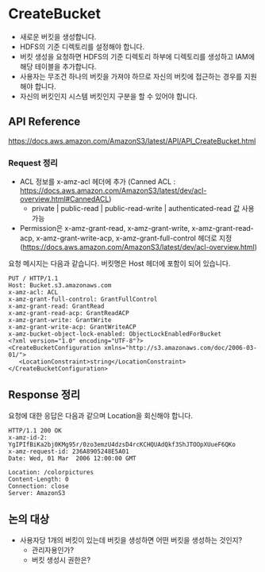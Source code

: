 # CreateBucket

* 새로운 버킷을 생성합니다.
* HDFS의 기준 디렉토리를 설정해야 합니다.
* 버킷 생성을 요청하면 HDFS의 기준 디렉토리 하부에 디렉토리를 생성하고 IAM에 해당 테이블을 추가합니다.
* 사용자는 무조건 하나의 버킷을 가져야 하므로 자신의 버킷에 접근하는 경우를 지원해야 합니다.
* 자신의 버킷인지 시스템 버킷인지 구분을 할 수 있어야 합니다.

## API Reference

https://docs.aws.amazon.com/AmazonS3/latest/API/API_CreateBucket.html

### Request 정리

* ACL 정보를 x-amz-acl 헤더에 추가 (Canned ACL : https://docs.aws.amazon.com/AmazonS3/latest/dev/acl-overview.html#CannedACL)
  * private | public-read | public-read-write | authenticated-read 값 사용 가능
* Permission은 x-amz-grant-read, x-amz-grant-write, x-amz-grant-read-acp, x-amz-grant-write-acp, x-amz-grant-full-control 헤더로 지정 (https://docs.aws.amazon.com/AmazonS3/latest/dev/acl-overview.html)

요청 메시지는 다음과 같습니다. 버킷명은 Host 헤더에 포함이 되어 있습니다.

```
PUT / HTTP/1.1
Host: Bucket.s3.amazonaws.com
x-amz-acl: ACL
x-amz-grant-full-control: GrantFullControl
x-amz-grant-read: GrantRead
x-amz-grant-read-acp: GrantReadACP
x-amz-grant-write: GrantWrite
x-amz-grant-write-acp: GrantWriteACP
x-amz-bucket-object-lock-enabled: ObjectLockEnabledForBucket
<?xml version="1.0" encoding="UTF-8"?>
<CreateBucketConfiguration xmlns="http://s3.amazonaws.com/doc/2006-03-01/">
   <LocationConstraint>string</LocationConstraint>
</CreateBucketConfiguration>
```

## Response 정리

요청에 대한 응답은 다음과 같으며 Location을 회신해야 합니다.

```
HTTP/1.1 200 OK
x-amz-id-2: YgIPIfBiKa2bj0KMg95r/0zo3emzU4dzsD4rcKCHQUAdQkf3ShJTOOpXUueF6QKo
x-amz-request-id: 236A8905248E5A01
Date: Wed, 01 Mar  2006 12:00:00 GMT

Location: /colorpictures
Content-Length: 0
Connection: close
Server: AmazonS3
```

## 논의 대상

* 사용자당 1개의 버킷이 있는데 버킷을 생성하면 어떤 버킷을 생성하는 것인지?
  * 관리자용인가?
  * 버킷 생성시 권한은?